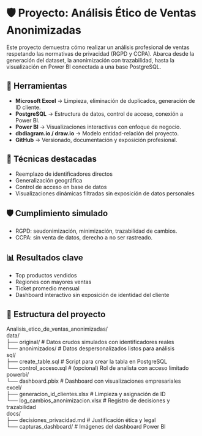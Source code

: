 # 🛡️ Proyecto: Análisis Ético de Ventas Anonimizadas

Este proyecto demuestra cómo realizar un análisis profesional de ventas respetando las normativas de privacidad (RGPD y CCPA). Abarca desde la generación del dataset, la anonimización con trazabilidad, hasta la visualización en Power BI conectada a una base PostgreSQL.

## 🧰 Herramientas
- **Microsoft Excel** → Limpieza, eliminación de duplicados, generación de ID cliente.
- **PostgreSQL** → Estructura de datos, control de acceso, conexión a Power BI.
- **Power BI** → Visualizaciones interactivas con enfoque de negocio.
- **dbdiagram.io / draw.io** → Modelo entidad-relación del proyecto.
- **GitHub** → Versionado, documentación y exposición profesional.

## 🧪 Técnicas destacadas
- Reemplazo de identificadores directos
- Generalización geográfica
- Control de acceso en base de datos
- Visualizaciones dinámicas filtradas sin exposición de datos personales

## 🛡️ Cumplimiento simulado
- RGPD: seudonimización, minimización, trazabilidad de cambios.
- CCPA: sin venta de datos, derecho a no ser rastreado.

## 📊 Resultados clave
- Top productos vendidos
- Regiones con mayores ventas
- Ticket promedio mensual
- Dashboard interactivo sin exposición de identidad del cliente

## 📂 Estructura del proyecto
Analisis_etico_de_ventas_anonimizadas/  
data/  
├── original/            # Datos crudos simulados con identificadores reales  
└── anonimizados/        # Datos despersonalizados listos para análisis  
sql/  
├── create_table.sql     # Script para crear la tabla en PostgreSQL  
└── control_acceso.sql   # (opcional) Rol de analista con acceso limitado  
powerbi/  
└── dashboard.pbix       # Dashboard con visualizaciones empresariales  
excel/  
├── generacion_id_clientes.xlsx   # Limpieza y asignación de ID  
└── log_cambios_anonimizacion.xlsx # Registro de decisiones y trazabilidad  
docs/  
├── decisiones_privacidad.md      # Justificación ética y legal  
└── capturas_dashboard/           # Imágenes del dashboard Power BI  
